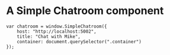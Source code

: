 # A Simple Chatroom component

```
var chatroom = window.SimpleChatroom({
    host: "http://localhost:5002",
    title: "Chat with Mike",
    container: document.querySelector(".container")
});
```
